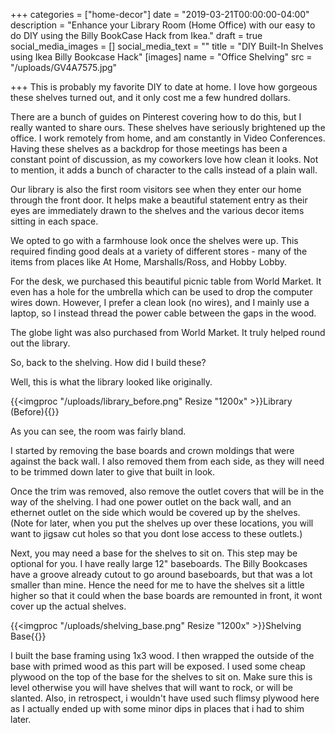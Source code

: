 +++
categories = ["home-decor"]
date = "2019-03-21T00:00:00-04:00"
description = "Enhance your Library Room (Home Office) with our easy to do DIY using the Billy BookCase Hack from Ikea."
draft = true
social_media_images = []
social_media_text = ""
title = "DIY Built-In Shelves using Ikea Billy Bookcase Hack"
[images]
name = "Office Shelving"
src = "/uploads/GV4A7575.jpg"

+++
This is probably my favorite DIY to date at home.  I love how gorgeous these shelves turned out, and it only cost me a few hundred dollars.

There are a bunch of guides on Pinterest covering how to do this, but I really wanted to share ours.  These shelves have seriously brightened up the office.  I work remotely from home, and am constantly in Video Conferences.  Having these shelves as a backdrop for those meetings has been a constant point of discussion, as my coworkers love how clean it looks.  Not to mention, it adds a bunch of character to the calls instead of a plain wall.

Our library is also the first room visitors see when they enter our home through the front door.  It helps make a beautiful statement entry as their eyes are immediately drawn to the shelves and the various decor items sitting in each space.

We opted to go with a farmhouse look once the shelves were up.  This required finding good deals at a variety of different stores - many of the items from places like At Home, Marshalls/Ross, and Hobby Lobby.

For the desk, we purchased this beautiful picnic table from World Market.  It even has a hole for the umbrella which can be used to drop the computer wires down.  However, I prefer a clean look (no wires), and I mainly use a laptop, so I instead thread the power cable between the gaps in the wood.

The globe light was also purchased from World Market.  It truly helped round out the library.

So, back to the shelving.  How did I build these?

Well, this is what the library looked like originally.

{{<imgproc "/uploads/library_before.png" Resize "1200x" >}}Library (Before){{</imgproc>}}

As you can see, the room was fairly bland.  

I started by removing the base boards and crown moldings that were against the back wall.  I also removed them from each side, as they will need to be trimmed down later to give that built in look.

Once the trim was removed, also remove the outlet covers that will be in the way of the shelving.  I had one power outlet on the back wall, and an ethernet outlet on the side which would be covered up by the shelves.  (Note for later, when you put the shelves up over these locations, you will want to jigsaw cut holes so that you dont lose access to these outlets.)

Next, you may need a base for the shelves to sit on.  This step may be optional for you.   I have really large 12" baseboards.  The Billy Bookcases have a groove already cutout to go around baseboards, but that was a lot smaller than mine.  Hence the need for me to have the shelves sit a little higher so that it could when the base boards are remounted in front, it wont cover up the actual shelves.

{{<imgproc "/uploads/shelving_base.png" Resize "1200x" >}}Shelving Base{{</imgproc>}} 

I built the base framing using 1x3 wood.  I then wrapped the outside of the base with primed wood as this part will be exposed.  I used some cheap plywood on the top of the base for the shelves to sit on.  Make sure this is level otherwise you will have shelves that will want to rock, or will be slanted.  Also, in retrospect, i wouldn't have used such flimsy plywood here as I actually ended up with some minor dips in places that i had to shim later.

 